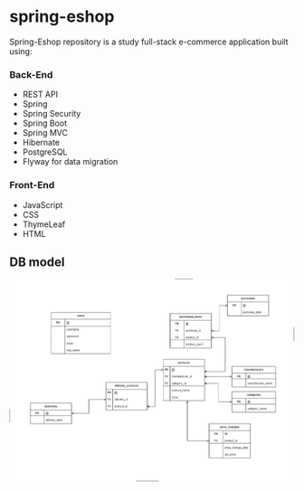 # spring-eshop
Spring-Eshop repository is a study full-stack e-commerce application built using:
### Back-End
<ul>
<li>REST API</li>
<li>Spring</li>
<li>Spring Security </li> 
<li>Spring Boot</li>
<li>Spring MVC</li>
<li>Hibernate</li>
<li>PostgreSQL</li>
<li>Flyway for data migration</li>
</ul>

### Front-End
<ul>
<li>JavaScript</li>
<li>CSS</li>
<li>ThymeLeaf</li>
<li>HTML</li>
</ul>

## DB model
![Image alt](infological_model.png)
